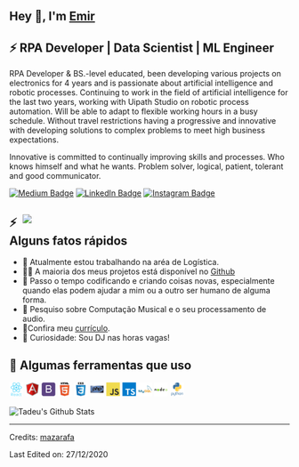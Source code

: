 

<h2>Hey 👋, I'm <a href="https://github.com/ekyerli/">Emir</a></h2>
<h2>⚡️ RPA Developer | Data Scientist | ML Engineer</h2>
<p>RPA Developer & BS.-level educated, been developing various projects on electronics for 4 years and
is passionate about artificial intelligence and robotic processes. Continuing to work in the field of
artificial intelligence for the last two years, working with Uipath Studio on robotic process automation.
Will be able to adapt to flexible working hours in a busy schedule. Without travel restrictions having a
progressive and innovative with developing solutions to complex problems to meet high business
expectations.
    
Innovative is committed to continually improving skills and processes. Who knows himself and what
he wants. Problem solver, logical, patient, tolerant and good communicator.

</p>
<p>
    <a href="https://medium.com/@emirkaanyerli" target="_blank" rel="noreferrer"><img src="https://img.shields.io/badge/-@emirkaanyerli-14c767?style=flat-square&amp;labelColor=14c767&amp;logo=Medium&amp;link=https://medium.com/emirkaanyerli" alt="Medium Badge"></a> 
    <a href="https://www.linkedin.com/in/ekyerli/" target="_blank" rel="noreferrer"><img src="https://img.shields.io/badge/-@ekyerli-0077B5?style=flat-square&amp;labelColor=0077B5&amp;logo=LinkedIn&amp;link=https://www.linkedin.com/in/ekyerli/" alt="LinkedIn Badge"></a> 
    <a href="https://instagram.com/emirkaanyerli" target="_blank" rel="noreferrer"><img src="https://img.shields.io/badge/-@emirkaanyerli-purple?<a style=flat&logo=instagram&logoColor=white&link=https://instagram.com/mazarafa/" alt="Instagram Badge"></a> 
    <a [![Gmail Badge](https://img.shields.io/badge/-mail@jayraj.co.in-d14836?style=flat-square&logo=Gmail&logoColor=white&link=mailto:mail@jayraj.co.in)](mailto:mail@jayraj.co.in)/a>

</p>

<img align="right" src="https://media.giphy.com/media/9gISqB3tncMmY/giphy.gif" width="480" />
<h2>⚡️ Alguns fatos rápidos</h2>
<ul>
    <li>🔭 Atualmente estou trabalhando na aréa de Logística.</li>
    <li>👨‍💻 A maioria dos meus projetos está disponível no <a href="https://github.com/mazarafa">Github</a></li>
    <li>💬 Passo o tempo codificando e criando coisas novas, especialmente quando elas podem ajudar a mim ou a outro ser humano de alguma forma.</li>
    <li> 🔎 Pesquiso sobre Computação Musical e o seu processamento de audio.</li>
    <li>📙Confira meu <a href="https://mazarafa.github.io/">currículo</a>.</li>
    <li>🎉 Curiosidade: Sou DJ nas horas vagas!</li>
</ul>
<h2>🚀 Algumas ferramentas que uso</h2>
<p align="left">
    <img src="https://raw.githubusercontent.com/devicons/devicon/master/icons/react/react-original-wordmark.svg" alt="react" width="25" height="25" />
    <img src="https://raw.githubusercontent.com/devicons/devicon/master/icons/angularjs/angularjs-original.svg" alt="angular-js" width="25" height="25" />
    <img src="https://raw.githubusercontent.com/devicons/devicon/master/icons/bootstrap/bootstrap-plain.svg" alt="bootstrap" width="25" height="25" />
    <img src="https://raw.githubusercontent.com/devicons/devicon/master/icons/html5/html5-original-wordmark.svg" alt="html5" width="25" height="25" />
    <img src="https://raw.githubusercontent.com/devicons/devicon/master/icons/css3/css3-original-wordmark.svg" alt="css3" width="25" height="25" />
    <img src="https://raw.githubusercontent.com/devicons/devicon/master/icons/php/php-original.svg" alt="php" width="25" height="25" />
    <img src="https://raw.githubusercontent.com/devicons/devicon/master/icons/javascript/javascript-original.svg" alt="javascript" width="25" height="25" />
    <img src="https://raw.githubusercontent.com/devicons/devicon/master/icons/typescript/typescript-original.svg" alt="typescript" width="25" height="25" />
    <img src="https://raw.githubusercontent.com/devicons/devicon/master/icons/mysql/mysql-original-wordmark.svg" alt="mysql" width="25" height="25" />
    <img src="https://raw.githubusercontent.com/devicons/devicon/master/icons/nodejs/nodejs-original-wordmark.svg" alt="nodejs" width="25" height="25" />
    <img src="https://raw.githubusercontent.com/devicons/devicon/master/icons/python/python-original-wordmark.svg" alt="python" width="25" height="25" />
    
</p>


<img align="center" src="https://github-readme-stats.vercel.app/api?username=mazarafa&show_icons=true&hide_border=true" alt="Tadeu's Github Stats">

-----
Credits: [mazarafa](https://github.com/mazarafa)

Last Edited on: 27/12/2020
